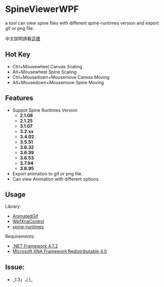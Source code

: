 # SpineViewerWPF
a tool can view spine files with different spine-runtimes version and export gif or png file.

中文說明請看[這裡](README.zhTW.md)

## Hot Key
* Ctrl+Mousewheel  Canvas Scaling
* Alt+Mousewheel  Spine Scaling
* Ctrl+Mousedown+Mousemove  Canvas Moving
* Alt+Mousedown+Mousemove  Spine Moving

## Features
* Suppot Spine Runtimes Version 
  * **2.1.08**
  * **2.1.25**
  * **3.1.07**
  * **3.2.xx**
  * **3.4.02**
  * **3.5.51**
  * **3.6.32**
  * **3.6.39**
  * **3.6.53**
  * **3.7.94**
  * **3.8.95**
* Export animation to gif or png file.
* Can view Animation with different options.




## Usage

Library:
- [AnimatedGif](https://github.com/mrousavy/AnimatedGif)
- [WpfXnaControl](https://github.com/erickeek/WpfXnaControl)
- [spine-runtimes](https://github.com/EsotericSoftware/spine-runtimes)


Requirements:
- [.NET Framework 4.7.2](http://go.microsoft.com/fwlink/?linkid=863265)
- [Microsoft XNA Framework Redistributable 4.0](https://www.microsoft.com/en-us/download/details.aspx?id=20914)

## Issue:
*  \_(:3」∠)\_
